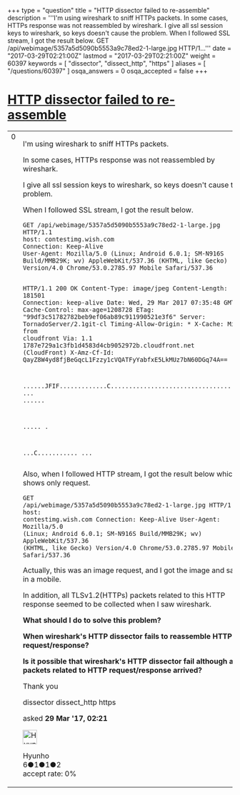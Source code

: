 +++
type = "question"
title = "HTTP dissector failed to re-assemble"
description = '''I&#x27;m using wireshark to sniff HTTPs packets. In some cases, HTTPs response was not reassembled by wireshark.  I give all ssl session keys to wireshark, so keys doesn&#x27;t cause the problem.  When I followed SSL stream, I got the result below. GET /api/webimage/5357a5d5090b5553a9c78ed2-1-large.jpg HTTP/1...'''
date = "2017-03-29T02:21:00Z"
lastmod = "2017-03-29T02:21:00Z"
weight = 60397
keywords = [ "dissector", "dissect_http", "https" ]
aliases = [ "/questions/60397" ]
osqa_answers = 0
osqa_accepted = false
+++

<div class="headNormal">

# [HTTP dissector failed to re-assemble](/questions/60397/http-dissector-failed-to-re-assemble)

</div>

<div id="main-body">

<div id="askform">

<table id="question-table" style="width:100%;"><colgroup><col style="width: 50%" /><col style="width: 50%" /></colgroup><tbody><tr class="odd"><td style="width: 30px; vertical-align: top"><div class="vote-buttons"><div id="post-60397-score" class="post-score" title="current number of votes">0</div><div id="favorite-count" class="favorite-count"></div></div></td><td><div id="item-right"><div class="question-body"><p>I'm using wireshark to sniff HTTPs packets.</p><p>In some cases, HTTPs response was not reassembled by wireshark.</p><p>I give all ssl session keys to wireshark, so keys doesn't cause the problem.</p><p>When I followed SSL stream, I got the result below.</p><pre><code>GET /api/webimage/5357a5d5090b5553a9c78ed2-1-large.jpg HTTP/1.1
host: contestimg.wish.com
Connection: Keep-Alive
User-Agent: Mozilla/5.0 (Linux; Android 6.0.1; SM-N916S Build/MMB29K; wv) AppleWebKit/537.36 (KHTML, like Gecko) Version/4.0 Chrome/53.0.2785.97 Mobile Safari/537.36

HTTP/1.1 200 OK
Content-Type: image/jpeg
Content-Length: 181501
Connection: keep-alive
Date: Wed, 29 Mar 2017 07:35:48 GMT
Cache-Control: max-age=1208728
ETag: &quot;99df3c51782782beb9ef06ab89c911990521e3f6&quot;
Server: TornadoServer/2.1git-cl
Timing-Allow-Origin: *
X-Cache: Miss from cloudfront
Via: 1.1 1787e729a1c3fb1d4583d4cb9052972b.cloudfront.net (CloudFront)
X-Amz-Cf-Id: QayZ8W4yd8fjBeGqcL1Fzzy1cVQATFyYabfxE5LkMUz7bN60DGq74A==

......JFIF.............C.....................................   ... ......

.....
.

...C...........
...</code></pre><p>Also, when I followed HTTP stream, I got the result below which shows only request.</p><pre><code>GET /api/webimage/5357a5d5090b5553a9c78ed2-1-large.jpg HTTP/1.1
host: contestimg.wish.com
Connection: Keep-Alive
User-Agent: Mozilla/5.0 (Linux; Android 6.0.1; SM-N916S Build/MMB29K; wv) AppleWebKit/537.36 (KHTML, like Gecko) Version/4.0 Chrome/53.0.2785.97 Mobile Safari/537.36</code></pre><p>Actually, this was an image request, and I got the image and saw in a mobile.</p><p>In addition, all TLSv1.2(HTTPs) packets related to this HTTP response seemed to be collected when I saw wireshark.</p><p><strong>What should I do to solve this problem?</strong></p><p><strong>When wireshark's HTTP dissector fails to reassemble HTTP request/response?</strong></p><p><strong>Is it possible that wireshark's HTTP dissector fail although all packets related to HTTP request/response arrived?</strong><br />
</p><p>Thank you</p></div><div id="question-tags" class="tags-container tags">dissector dissect_http https</div><div id="question-controls" class="post-controls"></div><div class="post-update-info-container"><div class="post-update-info post-update-info-user"><p>asked <strong>29 Mar '17, 02:21</strong></p><img src="https://secure.gravatar.com/avatar/87bd4688cb1f3f5e7305a9ba267c50fa?s=32&amp;d=identicon&amp;r=g" class="gravatar" width="32" height="32" alt="Hyunho&#39;s gravatar image" /><p>Hyunho<br />
<span class="score" title="6 reputation points">6</span><span title="1 badges"><span class="badge1">●</span><span class="badgecount">1</span></span><span title="1 badges"><span class="silver">●</span><span class="badgecount">1</span></span><span title="2 badges"><span class="bronze">●</span><span class="badgecount">2</span></span><br />
<span class="accept_rate" title="Rate of the user&#39;s accepted answers">accept rate:</span> <span title="Hyunho has no accepted answers">0%</span> </br></p></div></div><div id="comments-container-60397" class="comments-container"></div><div id="comment-tools-60397" class="comment-tools"></div><div class="clear"></div><div id="comment-60397-form-container" class="comment-form-container"></div><div class="clear"></div></div></td></tr></tbody></table>

</div>

</div>

